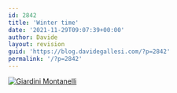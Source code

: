 ```yaml
---
id: 2842
title: 'Winter time'
date: '2021-11-29T09:07:39+00:00'
author: Davide
layout: revision
guid: 'https://blog.davidegallesi.com/?p=2842'
permalink: '/?p=2842'
---
```


[![Giardini Montanelli](http://farm3.static.flickr.com/2748/4164989825_951c7f1827.jpg "Giardini Montanelli")](http://www.flickr.com/photos/43394492@N02/4164989825 "View 'Giardini Montanelli' on Flickr.com")